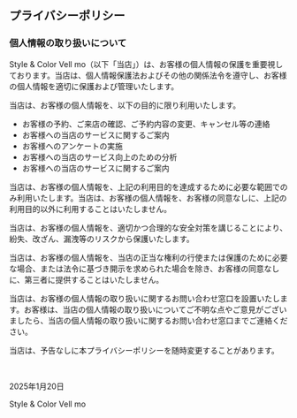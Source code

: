 ## プライバシーポリシー

### 個人情報の取り扱いについて

Style & Color Vell mo（以下「当店」）は、お客様の個人情報の保護を重要視しております。当店は、個人情報保護法およびその他の関係法令を遵守し、お客様の個人情報を適切に保護および管理いたします。

当店は、お客様の個人情報を、以下の目的に限り利用いたします。

- お客様の予約、ご来店の確認、ご予約内容の変更、キャンセル等の連絡
- お客様への当店のサービスに関するご案内
- お客様へのアンケートの実施
- お客様への当店のサービス向上のための分析
- お客様への当店のサービスに関するご案内

当店は、お客様の個人情報を、上記の利用目的を達成するために必要な範囲でのみ利用いたします。当店は、お客様の個人情報を、お客様の同意なしに、上記の利用目的以外に利用することはいたしません。

当店は、お客様の個人情報を、適切かつ合理的な安全対策を講じることにより、紛失、改ざん、漏洩等のリスクから保護いたします。

当店は、お客様の個人情報を、当店の正当な権利の行使または保護のために必要な場合、または法令に基づき開示を求められた場合を除き、お客様の同意なしに、第三者に提供することはいたしません。

当店は、お客様の個人情報の取り扱いに関するお問い合わせ窓口を設置いたします。お客様は、当店の個人情報の取り扱いについてご不明な点やご意見がございましたら、当店の個人情報の取り扱いに関するお問い合わせ窓口までご連絡ください。

当店は、予告なしに本プライバシーポリシーを随時変更することがあります。

<br />

2025年1月20日

Style & Color Vell mo
